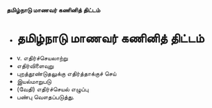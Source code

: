 **தமிழ்நாடு மாணவர் கணினித் திட்டம்**
- # தமிழ்நாடு மாணவர் கணினித் திட்டம்
- v. எதிர்ச்செயலாற்று
- எதிர்விளைவுறு
- புறத்தூண்டுதலுக்கு எதிர்த்தாக்குச் செய்
- இயல்மாறுபடு
- (வேதி) எதிர்ச்செயல் எழுப்பு
- பண்பு வௌதப்படுத்து.

